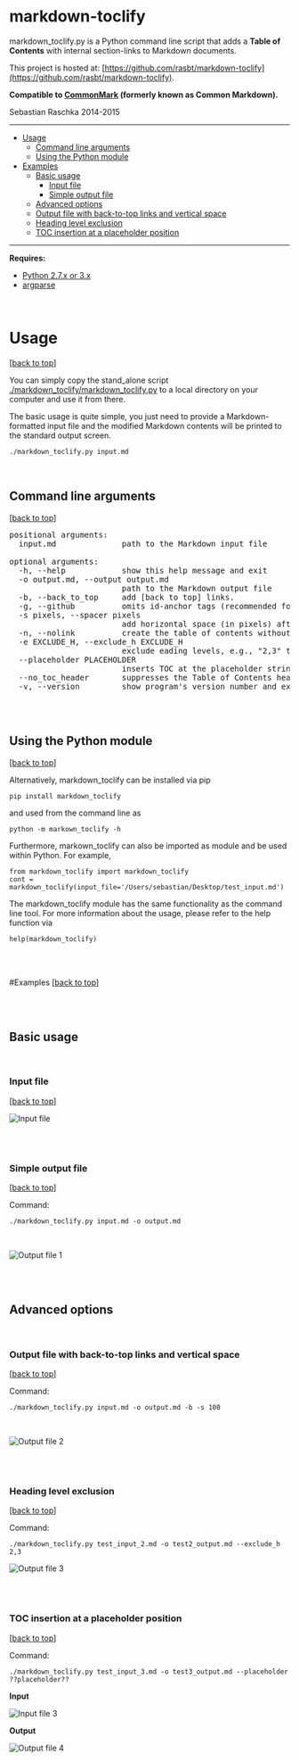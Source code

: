 markdown-toclify
================

markdown_toclify.py is a Python command line script that adds a **Table of Contents** with internal section-links to Markdown documents.

This project is hosted at: [https://github.com/rasbt/markdown-toclify](https://github.com/rasbt/markdown-toclify).

**Compatible to [CommonMark](http://commonmark.org) (formerly known as Common Markdown).**

Sebastian Raschka 2014-2015


<hr>


- [Usage](#usage)
    - [Command line arguments](#command-line-arguments)
    - [Using the Python module](#useing-the-python-module)
- [Examples](#examples)
    - [Basic usage](#basic-usage)
    	- [Input file](#input-file)
    	- [Simple output file](#simple-output-file)
    - [Advanced options](#advanced-options)
    - [Output file with back-to-top links and vertical space](#output-file-with-back-to-top-links-and-vertical-space)
    - [Heading level exclusion](#output-file-with-back-to-top-links-and-vertical-space)
    - [TOC insertion at a placeholder position](#toc-insertion-at-a-placeholder-position)

<hr>

**Requires:**  

- [Python 2.7.x or 3.x](https://www.python.org/downloads/)
- [argparse](https://pypi.python.org/pypi/argparse)

<br>

# Usage
[[back to top](#markdown-toclify)]

You can simply copy the stand_alone script [./markdown_toclify/markdown_toclify.py](./markdown_toclify/markdown_toclify.py) to a local directory on your computer and use it from there.

The basic usage is quite simple, you just need to provide a Markdown-formatted input file and the modified Markdown contents will be printed to the standard output screen.


	./markdown_toclify.py input.md

<br>

## Command line arguments
[[back to top](#markdown-toclify)]

<pre>positional arguments:
  input.md              path to the Markdown input file

optional arguments:
  -h, --help            show this help message and exit
  -o output.md, --output output.md
                        path to the Markdown output file
  -b, --back_to_top     add [back to top] links.
  -g, --github          omits id-anchor tags (recommended for GitHub)
  -s pixels, --spacer pixels
                        add horizontal space (in pixels) after the table of contents
  -n, --nolink          create the table of contents without internal links
  -e EXCLUDE_H, --exclude_h EXCLUDE_H
                        exclude eading levels, e.g., "2,3" to exclude all level 2 and 3 headings
  --placeholder PLACEHOLDER
                        inserts TOC at the placeholder string instead of inserting it on top of the document
  --no_toc_header       suppresses the Table of Contents header
  -v, --version         show program's version number and exit
</pre>

<br>
<br>

## Using the Python module
[[back to top](#markdown-toclify)]

Alternatively, markdown_toclify can be installed via pip

	pip install markdown_toclify

and used from the command line as

	python -m markown_toclify -h

Furthermore, markown_toclify can also be imported as module and be used within Python. For example,

    from markdown_toclify import markdown_toclify
    cont = markdown_toclify(input_file='/Users/sebastian/Desktop/test_input.md')

The markdown_toclify module has the same functionality as the command line tool. For more information about the usage, please refer to the help function via

    help(markdown_toclify)

<br>
<br>

#Examples
[[back to top](#markdown-toclify)]

<br>
<br>

## Basic usage

<br>

### Input file
[[back to top](#markdown-toclify)]

![Input file](./images/example_1.png)

<br>
<br>

### Simple output file
[[back to top](#markdown-toclify)]

Command:

	./markdown_toclify.py input.md -o output.md

<br>

![Output file 1](./images/example_2.png)


<br>
<br>


## Advanced options

<br>


### Output file with back-to-top links and vertical space
[[back to top](#markdown-toclify)]

Command:

	./markdown_toclify.py input.md -o output.md -b -s 100

<br>

![Output file 2](./images/example_3.png)


<br>
<br>

### Heading level exclusion
[[back to top](#markdown-toclify)]

Command:

	./markdown_toclify.py test_input_2.md -o test2_output.md --exclude_h 2,3

![Output file 3](./images/example_4.png)

<br>
<br>

### TOC insertion at a placeholder position
[[back to top](#markdown-toclify)]

Command:

	./markdown_toclify.py test_input_3.md -o test3_output.md --placeholder ??placeholder??


**Input**
<br>

![Input file 3](./images/example_5.png)

**Output**

![Output file 4](./images/example_6.png)
